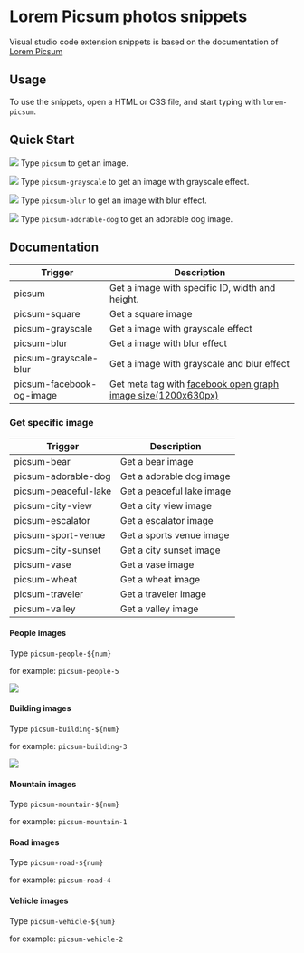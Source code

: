 # Lorem Picsum photos snippets

Visual studio code extension snippets is based on the documentation of [Lorem Picsum](https://picsum.photos/)

## Usage

To use the snippets, open a HTML or CSS file, and start typing with `lorem-picsum`.

## Quick Start

![](https://i.imgur.com/ncYcqdC.gif)
Type `picsum` to get an image.

![](https://i.imgur.com/4XZJFUf.gif)
Type `picsum-grayscale` to get an image with grayscale effect.

![](https://i.imgur.com/4Q8H5bO.gif)
Type `picsum-blur` to get an image with blur effect.

![](https://i.imgur.com/wqPoiLG.gif)
Type `picsum-adorable-dog` to get an adorable dog image.

## Documentation

Trigger | Description
--- | ---
picsum | Get a image with specific ID, width and height.
picsum-square | Get a square image
picsum-grayscale | Get a image with grayscale effect
picsum-blur | Get a image with blur effect
picsum-grayscale-blur | Get a image with grayscale and blur effect
picsum-facebook-og-image | Get meta tag with [facebook open graph image size(1200x630px)](https://www.h3xed.com/web-and-internet/how-to-use-og-image-meta-tag-facebook-reddit)

### Get specific image

Trigger | Description
--- | ---
picsum-bear | Get a bear image
picsum-adorable-dog | Get a adorable dog image
picsum-peaceful-lake | Get a peaceful lake image
picsum-city-view | Get a city view image
picsum-escalator | Get a escalator image
picsum-sport-venue | Get a sports venue image
picsum-city-sunset | Get a city sunset image
picsum-vase | Get a vase image
picsum-wheat | Get a wheat image
picsum-traveler | Get a traveler image
picsum-valley | Get a valley image

#### People images

Type `picsum-people-${num}`

for example: `picsum-people-5`

![](https://i.imgur.com/wCgVSWB.gif)

#### Building images

Type `picsum-building-${num}`

for example: `picsum-building-3`

![](https://i.imgur.com/eVkWqsb.gif)

#### Mountain images

Type `picsum-mountain-${num}`

for example: `picsum-mountain-1`

#### Road images

Type `picsum-road-${num}`

for example: `picsum-road-4`

#### Vehicle images

Type `picsum-vehicle-${num}`

for example: `picsum-vehicle-2`